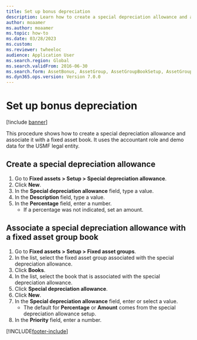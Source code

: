 ```yaml
--- 
title: Set up bonus depreciation
description: Learn how to create a special depreciation allowance and associate it with a fixed asset book, including a process for creating special depreciations.
author: moaamer
ms.author: moaamer
ms.topic: how-to
ms.date: 03/28/2023
ms.custom:
ms.reviewer: twheeloc   
audience: Application User
ms.search.region: Global
ms.search.validFrom: 2016-06-30
ms.search.form: AssetBonus, AssetGroup, AssetGroupBookSetup, AssetGroupSetupBonus
ms.dyn365.ops.version: Version 7.0.0 
---
```


# Set up bonus depreciation

[!include [banner](../../includes/banner.md)]

This procedure shows how to create a special depreciation allowance and associate it with a fixed asset book. It uses the accountant role and demo data for the USMF legal entity.


## Create a special depreciation allowance
1. Go to **Fixed assets > Setup > Special depreciation allowance**.
2. Click **New**.
3. In the **Special depreciation allowance** field, type a value.
4. In the **Description** field, type a value.
5. In the **Percentage** field, enter a number.
    * If a percentage was not indicated, set an amount.  

## Associate a special depreciation allowance with a fixed asset group book
1. Go to **Fixed assets > Setup > Fixed asset groups**.
2. In the list, select the fixed asset group associated with the special depreciation allowance.
3. Click **Books**.
4. In the list, select the book that is associated with the special depreciation allowance.
5. Click **Special depreciation allowance**.
6. Click **New**.
7. In the **Special depreciation allowance** field, enter or select a value.
    * The default for **Percentage** or **Amount** comes from the special depreciation allowance setup.  
8. In the **Priority** field, enter a number.



[!INCLUDE[footer-include](../../../includes/footer-banner.md)]
